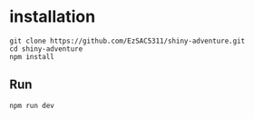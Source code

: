 # installation

```
git clone https://github.com/EzSAC5311/shiny-adventure.git
cd shiny-adventure
npm install
```

## Run

```
npm run dev
```
